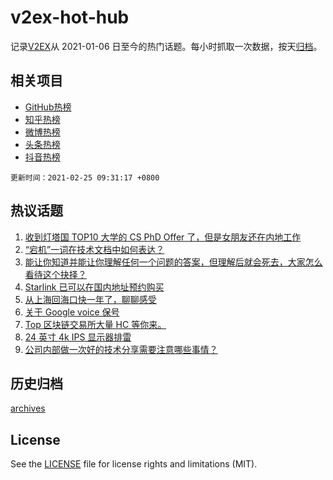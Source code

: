 # v2ex-hot-hub

 记录[V2EX](https://www.v2ex.com/)从 2021-01-06 日至今的热门话题。每小时抓取一次数据，按天[归档](archives)。
 
 ## 相关项目

- [GitHub热榜](https://github.com/lonnyzhang423/github-hot-hub)
- [知乎热榜](https://github.com/lonnyzhang423/zhihu-hot-hub)
- [微博热榜](https://github.com/lonnyzhang423/weibo-hot-hub)
- [头条热榜](https://github.com/lonnyzhang423/toutiao-hot-hub)
- [抖音热榜](https://github.com/lonnyzhang423/douyin-hot-hub)


 `更新时间：2021-02-25 09:31:17 +0800`

## 热议话题

1. [收到灯塔国 TOP10 大学的 CS PhD Offer 了，但是女朋友还在内地工作](https://www.v2ex.com/t/755750)
1. [“宕机”一词在技术文档中如何表达？](https://www.v2ex.com/t/755812)
1. [能让你知道并能让你理解任何一个问题的答案，但理解后就会死去，大家怎么看待这个抉择？](https://www.v2ex.com/t/755698)
1. [Starlink 已可以在国内地址预约购买](https://www.v2ex.com/t/755749)
1. [从上海回海口快一年了，聊聊感受](https://www.v2ex.com/t/755726)
1. [关于 Google voice 保号](https://www.v2ex.com/t/755798)
1. [Top 区块链交易所大量 HC 等你来。](https://www.v2ex.com/t/755811)
1. [24 英寸 4k IPS 显示器排雷](https://www.v2ex.com/t/755840)
1. [公司内部做一次好的技术分享需要注意哪些事情？](https://www.v2ex.com/t/755724)

## 历史归档

[archives](archives)

## License

See the [LICENSE](LICENSE) file for license rights and limitations (MIT).
